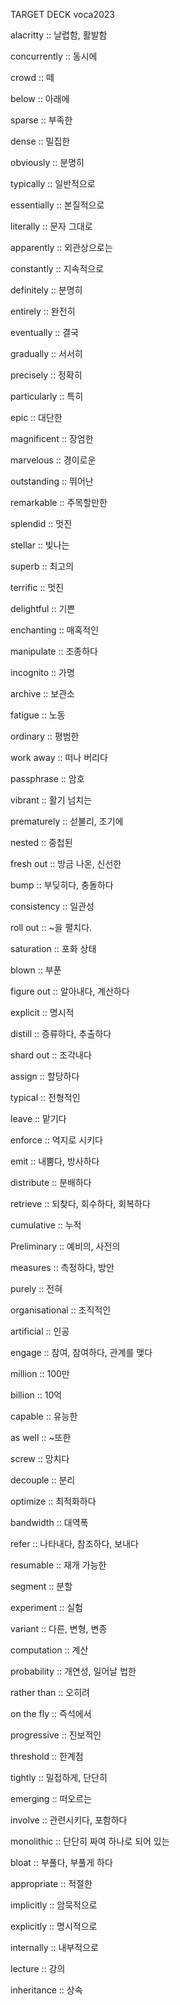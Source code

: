 TARGET DECK
voca2023

alacritty :: 날렵함, 활발함
<!--ID: 1680746725570-->

concurrently :: 동시에
<!--ID: 1680746725611-->

crowd :: 떼
<!--ID: 1680746725616-->

below :: 아래에
<!--ID: 1680746725621-->

sparse :: 부족한
<!--ID: 1680746725659-->

dense :: 밀집한
<!--ID: 1680746725664-->

obviously :: 분명히
<!--ID: 1680746725670-->

typically :: 일반적으로
<!--ID: 1680746725676-->

essentially :: 본질적으로
<!--ID: 1680746725714-->

literally :: 문자 그대로
<!--ID: 1680746725720-->

apparently :: 외관상으로는
<!--ID: 1680746725725-->

constantly :: 지속적으로
<!--ID: 1680746725763-->

definitely :: 분명히
<!--ID: 1680746725768-->

entirely :: 완전히
<!--ID: 1680746725772-->

eventually :: 결국
<!--ID: 1680746725811-->

gradually :: 서서히
<!--ID: 1680746725817-->

precisely :: 정확히
<!--ID: 1680746725824-->

particularly :: 특히
<!--ID: 1680746725828-->

epic :: 대단한
<!--ID: 1680746725832-->

magnificent :: 장엄한
<!--ID: 1680746725836-->

marvelous :: 경이로운
<!--ID: 1680746725839-->

outstanding :: 뛰어난
<!--ID: 1680746725843-->

remarkable :: 주목할만한
<!--ID: 1680746725847-->

splendid :: 멋진
<!--ID: 1680746725850-->

stellar :: 빛나는
<!--ID: 1680746725854-->

superb :: 최고의
<!--ID: 1680746725857-->

terrific :: 멋진
<!--ID: 1680746725861-->

delightful :: 기쁜
<!--ID: 1680746725865-->

enchanting :: 매혹적인
<!--ID: 1680746725868-->

manipulate :: 조종하다
<!--ID: 1680752449982-->

incognito :: 가명
<!--ID: 1680760956910-->

archive :: 보관소
<!--ID: 1680772114718-->

fatigue :: 노동
<!--ID: 1682057679394-->

ordinary :: 평범한
<!--ID: 1682057679401-->

work away :: 떠나 버리다
<!--ID: 1682057679405-->

passphrase :: 암호
<!--ID: 1682057679409-->

vibrant :: 활기 넘치는
<!--ID: 1682057679412-->

prematurely :: 섣불리, 조기에
<!--ID: 1682057679415-->

nested :: 중첩된
<!--ID: 1682057679419-->

fresh out :: 방금 나온, 신선한
<!--ID: 1682057679422-->

bump :: 부딪히다, 충돌하다
<!--ID: 1682057679426-->

consistency :: 일관성
<!--ID: 1682057679429-->

roll out :: ~을 펼치다.
<!--ID: 1682057679432-->

saturation :: 포화 상태
<!--ID: 1682057679435-->

blown :: 부푼
<!--ID: 1683209708322-->

figure out :: 알아내다, 계산하다
<!--ID: 1683209708324-->

explicit :: 명시적
<!--ID: 1683209708326-->

distill :: 증류하다, 추출하다
<!--ID: 1683209708327-->

shard out :: 조각내다
<!--ID: 1688977846711-->

assign :: 할당하다
<!--ID: 1688977846717-->

typical :: 전형적인
<!--ID: 1688977846721-->

leave :: 맡기다
<!--ID: 1688977846724-->

enforce :: 억지로 시키다
<!--ID: 1688977846727-->

emit :: 내뿜다, 방사하다
<!--ID: 1688977846730-->

distribute :: 분배하다
<!--ID: 1688977846733-->

retrieve :: 되찾다, 회수하다, 회복하다
<!--ID: 1688977846737-->

cumulative :: 누적
<!--ID: 1688977846740-->

Preliminary :: 예비의, 사전의
<!--ID: 1688977846743-->

measures :: 측정하다, 방안
<!--ID: 1688977846746-->

purely :: 전혀
<!--ID: 1688977846749-->

organisational :: 조직적인
<!--ID: 1688977846753-->

artificial :: 인공
<!--ID: 1688977846756-->

engage :: 참여, 참여하다, 관계를 맺다
<!--ID: 1688977846759-->

million :: 100만
<!--ID: 1688977846762-->

billion :: 10억
<!--ID: 1688977846765-->

capable :: 유능한
<!--ID: 1688977846768-->

as well :: ~또한
<!--ID: 1688977846771-->

screw :: 망치다
<!--ID: 1688977846774-->

decouple :: 분리
<!--ID: 1688977846777-->

optimize :: 최적화하다
<!--ID: 1688977846780-->

bandwidth :: 대역폭
<!--ID: 1688977846783-->

refer :: 나타내다, 참조하다, 보내다
<!--ID: 1688977846786-->

resumable :: 재개 가능한
<!--ID: 1688977846788-->

segment :: 분할
<!--ID: 1688977846791-->

experiment :: 실험
<!--ID: 1688977846794-->

variant :: 다른, 변형, 변종
<!--ID: 1688977846797-->

computation :: 계산
<!--ID: 1688977846800-->

probability :: 개연성, 일어날 법한
<!--ID: 1688977846803-->

rather than :: 오히려
<!--ID: 1688977846806-->

on the fly :: 즉석에서
<!--ID: 1688977846808-->

progressive :: 진보적인
<!--ID: 1688977846811-->

threshold :: 한계점
<!--ID: 1688977846814-->

tightly :: 밀접하게, 단단히
<!--ID: 1688977846817-->

emerging :: 떠오르는
<!--ID: 1688977846820-->

involve :: 관련시키다, 포함하다
<!--ID: 1688977846823-->

monolithic :: 단단히 짜여 하나로 되어 있는
<!--ID: 1688977846826-->

bloat :: 부풀다, 부풀게 하다
<!--ID: 1688977846828-->

appropriate :: 적절한
<!--ID: 1688977846831-->

implicitly :: 암묵적으로
<!--ID: 1689144251351-->

explicitly :: 명시적으로
<!--ID: 1689144251363-->

internally :: 내부적으로
<!--ID: 1689144251369-->

lecture :: 강의

inheritance :: 상속
